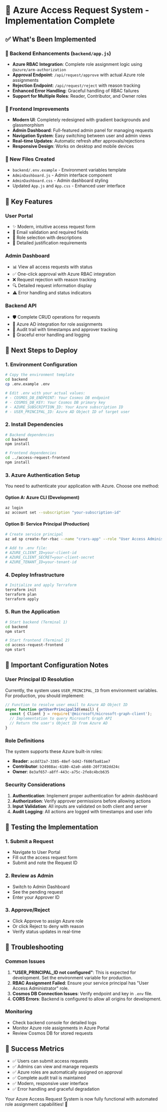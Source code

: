 # 🚀 Azure Access Request System - Implementation Complete

## ✅ What's Been Implemented

### 🔧 Backend Enhancements (`backend/app.js`)
- **Azure RBAC Integration**: Complete role assignment logic using `@azure/arm-authorization`
- **Approval Endpoint**: `/api/request/approve` with actual Azure role assignments
- **Rejection Endpoint**: `/api/request/reject` with reason tracking
- **Enhanced Error Handling**: Graceful handling of RBAC failures
- **Support for Multiple Roles**: Reader, Contributor, and Owner roles

### 🎨 Frontend Improvements
- **Modern UI**: Completely redesigned with gradient backgrounds and glassmorphism
- **Admin Dashboard**: Full-featured admin panel for managing requests
- **Navigation System**: Easy switching between user and admin views
- **Real-time Updates**: Automatic refresh after approvals/rejections
- **Responsive Design**: Works on desktop and mobile devices

### 📁 New Files Created
- `backend/.env.example` - Environment variables template
- `AdminDashboard.js` - Admin interface component
- `AdminDashboard.css` - Admin dashboard styling
- Updated `App.js` and `App.css` - Enhanced user interface

## 🔑 Key Features

### User Portal
- ✨ Modern, intuitive access request form
- 📧 Email validation and required fields
- 🎯 Role selection with descriptions
- 📝 Detailed justification requirements

### Admin Dashboard
- 📊 View all access requests with status
- ✅ One-click approval with Azure RBAC integration
- ❌ Request rejection with reason tracking
- 🔍 Detailed request information display
- ⚠️ Error handling and status indicators

### Backend API
- 🛡️ Complete CRUD operations for requests
- 🔐 Azure AD integration for role assignments
- 📝 Audit trail with timestamps and approver tracking
- 🚨 Graceful error handling and logging

## 🚦 Next Steps to Deploy

### 1. Environment Configuration
```bash
# Copy the environment template
cd backend
cp .env.example .env

# Edit .env with your actual values:
# - COSMOS_DB_ENDPOINT: Your Cosmos DB endpoint
# - COSMOS_DB_KEY: Your Cosmos DB primary key
# - AZURE_SUBSCRIPTION_ID: Your Azure subscription ID
# - USER_PRINCIPAL_ID: Azure AD Object ID of target user
```

### 2. Install Dependencies
```bash
# Backend dependencies
cd backend
npm install

# Frontend dependencies
cd ../access-request-frontend
npm install
```

### 3. Azure Authentication Setup
You need to authenticate your application with Azure. Choose one method:

#### Option A: Azure CLI (Development)
```bash
az login
az account set --subscription "your-subscription-id"
```

#### Option B: Service Principal (Production)
```bash
# Create service principal
az ad sp create-for-rbac --name "crars-app" --role "User Access Administrator" --scopes "/subscriptions/your-subscription-id"

# Add to .env file:
# AZURE_CLIENT_ID=your-client-id
# AZURE_CLIENT_SECRET=your-client-secret
# AZURE_TENANT_ID=your-tenant-id
```

### 4. Deploy Infrastructure
```bash
# Initialize and apply Terraform
terraform init
terraform plan
terraform apply
```

### 5. Run the Application
```bash
# Start backend (Terminal 1)
cd backend
npm start

# Start frontend (Terminal 2)
cd access-request-frontend
npm start
```

## 🔧 Important Configuration Notes

### User Principal ID Resolution
Currently, the system uses `USER_PRINCIPAL_ID` from environment variables. For production, you should implement:

```javascript
// Function to resolve user email to Azure AD Object ID
async function getUserPrincipalId(email) {
  const { Client } = require('@microsoft/microsoft-graph-client');
  // Implementation to query Microsoft Graph API
  // Return the user's Object ID from Azure AD
}
```

### Role Definitions
The system supports these Azure built-in roles:
- **Reader**: `acdd72a7-3385-48ef-bd42-f606fba81ae7`
- **Contributor**: `b24988ac-6180-42a0-ab88-20f7382dd24c`  
- **Owner**: `8e3af657-a8ff-443c-a75c-2fe8c4bcb635`

### Security Considerations
1. **Authentication**: Implement proper authentication for admin dashboard
2. **Authorization**: Verify approver permissions before allowing actions
3. **Input Validation**: All inputs are validated on both client and server
4. **Audit Logging**: All actions are logged with timestamps and user info

## 🎯 Testing the Implementation

### 1. Submit a Request
- Navigate to User Portal
- Fill out the access request form
- Submit and note the Request ID

### 2. Review as Admin
- Switch to Admin Dashboard
- See the pending request
- Enter your Approver ID

### 3. Approve/Reject
- Click Approve to assign Azure role
- Or click Reject to deny with reason
- Verify status updates in real-time

## 🚨 Troubleshooting

### Common Issues
1. **"USER_PRINCIPAL_ID not configured"**: This is expected for development. Set the environment variable for production.
2. **RBAC Assignment Failed**: Ensure your service principal has "User Access Administrator" role.
3. **Cosmos DB Connection Issues**: Verify endpoint and key in `.env` file.
4. **CORS Errors**: Backend is configured to allow all origins for development.

### Monitoring
- Check backend console for detailed logs
- Monitor Azure role assignments in Azure Portal
- Review Cosmos DB for stored requests

## 🎉 Success Metrics
- ✅ Users can submit access requests
- ✅ Admins can view and manage requests  
- ✅ Azure roles are automatically assigned on approval
- ✅ Complete audit trail is maintained
- ✅ Modern, responsive user interface
- ✅ Error handling and graceful degradation

Your Azure Access Request System is now fully functional with automated role assignment capabilities! 🚀

